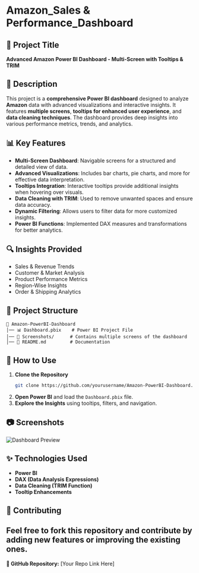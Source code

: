 # Amazon_Sales & Performance_Dashboard

## 📌 Project Title
**Advanced Amazon Power BI Dashboard - Multi-Screen with Tooltips & TRIM**

## 📖 Description
This project is a **comprehensive Power BI dashboard** designed to analyze **Amazon** data with advanced visualizations and interactive insights. It features **multiple screens**, **tooltips for enhanced user experience**, and **data cleaning techniques**. The dashboard provides deep insights into various performance metrics, trends, and analytics.

## 📊 Key Features
- **Multi-Screen Dashboard**: Navigable screens for a structured and detailed view of data.
- **Advanced Visualizations**: Includes bar charts, pie charts, and more for effective data interpretation.
- **Tooltips Integration**: Interactive tooltips provide additional insights when hovering over visuals.
- **Data Cleaning with TRIM**: Used to remove unwanted spaces and ensure data accuracy.
- **Dynamic Filtering**: Allows users to filter data for more customized insights.
- **Power BI Functions**: Implemented DAX measures and transformations for better analytics.

## 🔍 Insights Provided
- Sales & Revenue Trends
- Customer & Market Analysis
- Product Performance Metrics
- Region-Wise Insights
- Order & Shipping Analytics

## 📂 Project Structure
```
📁 Amazon-PowerBI-Dashboard
│── 📊 Dashboard.pbix    # Power BI Project File
│── 📸 Screenshots/      # Contains multiple screens of the dashboard
│── 📜 README.md         # Documentation
```

## 🚀 How to Use
1. **Clone the Repository**
   ```bash
   git clone https://github.com/yourusername/Amazon-PowerBI-Dashboard.git
   ```
2. **Open Power BI** and load the `Dashboard.pbix` file.
3. **Explore the Insights** using tooltips, filters, and navigation.

## 📷 Screenshots
![Dashboard Preview](screenshots/powerbidashboard.png)

## ✨ Technologies Used
- **Power BI**
- **DAX (Data Analysis Expressions)**
- **Data Cleaning (TRIM Function)**
- **Tooltip Enhancements**

## 🤝 Contributing
Feel free to fork this repository and contribute by adding new features or improving the existing ones.
---

**🔗 GitHub Repository:** [Your Repo Link Here]

